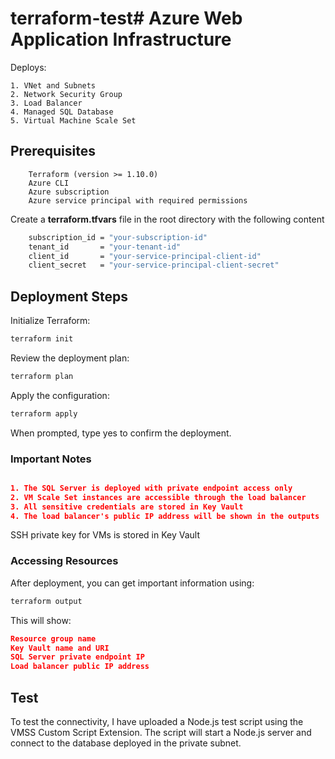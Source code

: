 # terraform-test# Azure Web Application Infrastructure

Deploys:
>
    1. VNet and Subnets
    2. Network Security Group
    3. Load Balancer
    4. Managed SQL Database
    5. Virtual Machine Scale Set

## Prerequisites

```
    Terraform (version >= 1.10.0)
    Azure CLI
    Azure subscription
    Azure service principal with required permissions
```

Create a **terraform.tfvars** file in the root directory with the following content

```bash
    subscription_id = "your-subscription-id"
    tenant_id       = "your-tenant-id"
    client_id       = "your-service-principal-client-id"
    client_secret   = "your-service-principal-client-secret"
```

## Deployment Steps

Initialize Terraform:

```bash
terraform init
```

Review the deployment plan:

```bash
terraform plan
```

Apply the configuration:

```bash
terraform apply
```

When prompted, type yes to confirm the deployment.

### Important Notes

```json

1. The SQL Server is deployed with private endpoint access only
2. VM Scale Set instances are accessible through the load balancer
3. All sensitive credentials are stored in Key Vault
4. The load balancer's public IP address will be shown in the outputs
```
SSH private key for VMs is stored in Key Vault

### Accessing Resources
After deployment, you can get important information using:

```bash
terraform output
```

This will show:

```json
Resource group name
Key Vault name and URI
SQL Server private endpoint IP
Load balancer public IP address
```

## Test

To test the connectivity, I have uploaded a Node.js test script using the VMSS Custom Script Extension. The script will start a Node.js server and connect to the database deployed in the private subnet.
